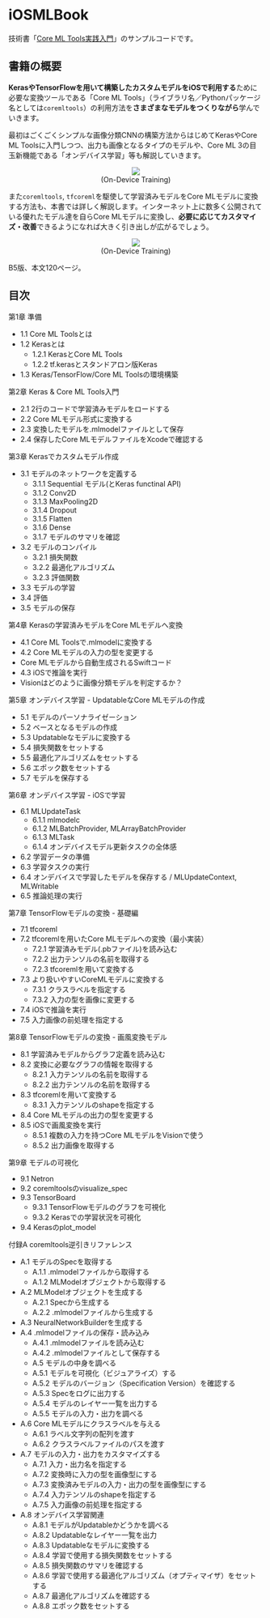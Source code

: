 # iOSMLBook

技術書「[Core ML Tools実践入門](https://shu223.booth.pm/items/1723495)」のサンプルコードです。

## 書籍の概要

**KerasやTensorFlowを用いて構築したカスタムモデルをiOSで利用する**ために必要な変換ツールである「Core ML Tools」（ライブラリ名／Pythonパッケージ名としては`coremltools`）の利用方法を**さまざまなモデルをつくりながら**学んでいきます。

最初はごくごくシンプルな画像分類CNNの構築方法からはじめてKerasやCore ML Toolsに入門しつつ、出力も画像となるタイプのモデルや、Core ML 3の目玉新機能である「オンデバイス学習」等も解説していきます。

<div align="center">

<img src="on-device-training.gif">
<br/>
(On-Device Training)
</div>

また`coremltools`, `tfcoreml`を駆使して学習済みモデルをCore MLモデルに変換する方法も、本書では詳しく解説します。インターネット上に数多く公開されている優れたモデル達を自らCore MLモデルに変換し、**必要に応じてカスタマイズ・改善**できるようになれば大きく引き出しが広がるでしょう。

<div align="center">

<img src="styletransfer.gif">
<br/>
(On-Device Training)
</div>

B5版、本文120ページ。

## 目次

第1章 準備

- 1.1 Core ML Toolsとは
- 1.2 Kerasとは
  - 1.2.1 KerasとCore ML Tools
  - 1.2.2 tf.kerasとスタンドアロン版Keras
- 1.3 Keras/TensorFlow/Core ML Toolsの環境構築

第2章 Keras & Core ML Tools入門

- 2.1 2行のコードで学習済みモデルをロードする
- 2.2 Core MLモデル形式に変換する
- 2.3 変換したモデルを.mlmodelファイルとして保存
- 2.4 保存したCore MLモデルファイルをXcodeで確認する

第3章 Kerasでカスタムモデル作成

- 3.1 モデルのネットワークを定義する
  - 3.1.1 Sequential モデル(とKeras functinal API)
  - 3.1.2 Conv2D
  - 3.1.3 MaxPooling2D
  - 3.1.4 Dropout
  - 3.1.5 Flatten
  - 3.1.6 Dense
  - 3.1.7 モデルのサマリを確認
- 3.2 モデルのコンパイル
  - 3.2.1 損失関数
  - 3.2.2 最適化アルゴリズム
  - 3.2.3 評価関数
- 3.3 モデルの学習
- 3.4 評価
- 3.5 モデルの保存

第4章 Kerasの学習済みモデルをCore MLモデルへ変換

- 4.1 Core ML Toolsで.mlmodelに変換する
- 4.2 Core MLモデルの入力の型を変更する
- Core MLモデルから自動生成されるSwiftコード
- 4.3 iOSで推論を実行
- Visionはどのように画像分類モデルを判定するか？

第5章 オンデバイス学習 - UpdatableなCore MLモデルの作成

- 5.1 モデルのパーソナライゼーション
- 5.2 ベースとなるモデルの作成
- 5.3 Updatableなモデルに変換する
- 5.4 損失関数をセットする
- 5.5 最適化アルゴリズムをセットする
- 5.6 エポック数をセットする
- 5.7 モデルを保存する

第6章 オンデバイス学習 - iOSで学習

- 6.1 MLUpdateTask
  - 6.1.1 mlmodelc
  - 6.1.2 MLBatchProvider, MLArrayBatchProvider
  - 6.1.3 MLTask
  - 6.1.4 オンデバイスモデル更新タスクの全体感
- 6.2 学習データの準備
- 6.3 学習タスクの実行
- 6.4 オンデバイスで学習したモデルを保存する / MLUpdateContext, MLWritable
- 6.5 推論処理の実行

第7章 TensorFlowモデルの変換 - 基礎編

- 7.1 tfcoreml
- 7.2 tfcoremlを用いたCore MLモデルへの変換（最小実装）
  - 7.2.1 学習済みモデル(.pbファイル)を読み込む 
  - 7.2.2 出力テンソルの名前を取得する 
  - 7.2.3 tfcoremlを用いて変換する 
- 7.3 より扱いやすいCoreMLモデルに変換する
  - 7.3.1 クラスラベルを指定する
  - 7.3.2 入力の型を画像に変更する
- 7.4 iOSで推論を実行 
- 7.5 入力画像の前処理を指定する

第8章 TensorFlowモデルの変換 - 画風変換モデル

- 8.1 学習済みモデルからグラフ定義を読み込む
- 8.2 変換に必要なグラフの情報を取得する
  - 8.2.1 入力テンソルの名前を取得する
  - 8.2.2 出力テンソルの名前を取得する
- 8.3 tfcoremlを用いて変換する
  - 8.3.1 入力テンソルのshapeを指定する
- 8.4 Core MLモデルの出力の型を変更する
- 8.5 iOSで画風変換を実行
  - 8.5.1 複数の入力を持つCore MLモデルをVisionで使う
  - 8.5.2 出力画像を取得する

第9章 モデルの可視化- 9.1 Netron
- 9.2 coremltoolsのvisualize_spec
- 9.3 TensorBoard
  - 9.3.1 TensorFlowモデルのグラフを可視化
  - 9.3.2 Kerasでの学習状況を可視化
- 9.4 Kerasのplot_model

付録A coremltools逆引きリファレンス
- A.1 モデルのSpecを取得する
  - A.1.1 .mlmodelファイルから取得する  - A.1.2 MLModelオブジェクトから取得する- A.2 MLModelオブジェクトを生成する  - A.2.1 Specから生成する  - A.2.2 .mlmodelファイルから生成する- A.3 NeuralNetworkBuilderを生成する- A.4 .mlmodelファイルの保存・読み込み  - A.4.1 .mlmodelファイルを読み込む  - A.4.2 .mlmodelファイルとして保存する  - A.5 モデルの中身を調べる  - A.5.1 モデルを可視化（ビジュアライズ）する  - A.5.2 モデルのバージョン（Specification Version）を確認する  - A.5.3 Specをログに出力する
  - A.5.4 モデルのレイヤー一覧を出力する
  - A.5.5 モデルの入力・出力を調べる
- A.6 Core MLモデルにクラスラベルを与える  - A.6.1 ラベル文字列の配列を渡す  - A.6.2 クラスラベルファイルのパスを渡す- A.7 モデルの入力・出力をカスタマイズする
  - A.7.1 入力・出力名を指定する  - A.7.2 変換時に入力の型を画像型にする
  - A.7.3 変換済みモデルの入力・出力の型を画像型にする  - A.7.4 入力テンソルのshapeを指定する
  - A.7.5 入力画像の前処理を指定する
- A.8 オンデバイス学習関連
  - A.8.1 モデルがUpdatableかどうかを調べる
  - A.8.2 Updatableなレイヤー一覧を出力  - A.8.3 Updatableなモデルに変換する
  - A.8.4 学習で使用する損失関数をセットする  - A.8.5 損失関数のサマリを確認する
  - A.8.6 学習で使用する最適化アルゴリズム（オプティマイザ）をセットする
  - A.8.7 最適化アルゴリズムを確認する
  - A.8.8 エポック数をセットする
